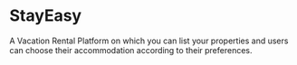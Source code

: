 # StayEasy
A Vacation Rental Platform on which you can list your properties and users can choose their accommodation according to their preferences.
